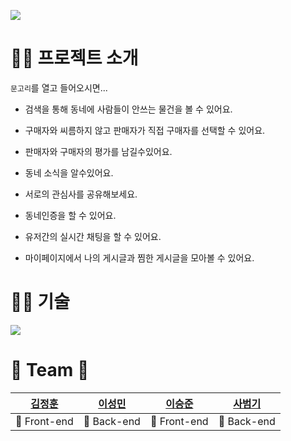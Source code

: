 ![](https://cdn.discordapp.com/attachments/904619953775341608/921708484087644200/5f89a50cfc9d1f96.jpg)
# :teacher: 프로젝트 소개
`문고리`를 열고 들어오시면...
* 검색을 통해 동네에 사람들이 안쓰는 물건을 볼 수 있어요.<br/>
* 구매자와 씨름하지 않고 판매자가 직접 구매자를 선택할 수 있어요.<br/>
* 판매자와 구매자의 평가를 남길수있어요.<br/>

* 동네 소식을 알수있어요.<br/>
* 서로의 관심사를 공유해보세요.<br/>

* 동네인증을 할 수 있어요.<br/>
* 유저간의 실시간 채팅을 할 수 있어요.<br/>
* 마이페이지에서 나의 게시글과 찜한 게시글을 모아볼 수 있어요.

 
# :technologist: 기술
![](https://cdn.discordapp.com/attachments/904619953775341608/922099359502450740/unknown.png)

# :two_men_holding_hands: Team :two_men_holding_hands: 
|[김정훈](https://github.com/rmfhsep)|[이성민](https://github.com/lsm6627)|[이승준](https://github.com/lsj135779)|[사범기](https://github.com/Lawen-s)|
|:---:|:---:|:---:|:---:|
|:closed_book: Front-end|:blue_book:  Back-end|:closed_book: Front-end|:blue_book:  Back-end|
